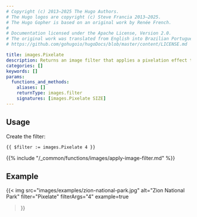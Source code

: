 ```yaml
---
# Copyright (c) 2013–2025 The Hugo Authors.
# The Hugo logos are copyright (c) Steve Francia 2013–2025.
# The Hugo Gopher is based on an original work by Renée French.
#
# Documentation licensed under the Apache License, Version 2.0.
# The original work was translated from English into Brazilian Portuguese.
# https://github.com/gohugoio/hugoDocs/blob/master/content/LICENSE.md

title: images.Pixelate
description: Returns an image filter that applies a pixelation effect to an image.
categories: []
keywords: []
params:
  functions_and_methods:
    aliases: []
    returnType: images.filter
    signatures: [images.Pixelate SIZE]
---
```


## Usage

Create the filter:

```go-html-template
{{ $filter := images.Pixelate 4 }}
```

{{% include "/_common/functions/images/apply-image-filter.md" %}}

## Example

{{< img
  src="images/examples/zion-national-park.jpg"
  alt="Zion National Park"
  filter="Pixelate"
  filterArgs="4"
  example=true
>}}
